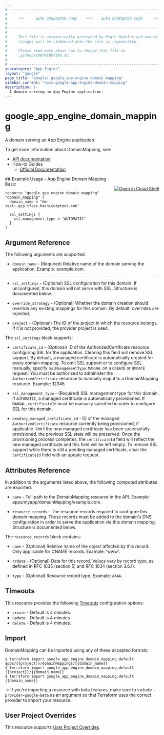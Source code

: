 ```yaml
---
# ----------------------------------------------------------------------------
#
#     ***     AUTO GENERATED CODE    ***    AUTO GENERATED CODE     ***
#
# ----------------------------------------------------------------------------
#
#     This file is automatically generated by Magic Modules and manual
#     changes will be clobbered when the file is regenerated.
#
#     Please read more about how to change this file in
#     .github/CONTRIBUTING.md.
#
# ----------------------------------------------------------------------------
subcategory: "App Engine"
layout: "google"
page_title: "Google: google_app_engine_domain_mapping"
sidebar_current: "docs-google-app-engine-domain-mapping"
description: |-
  A domain serving an App Engine application.
---
```


# google\_app\_engine\_domain\_mapping

A domain serving an App Engine application.


To get more information about DomainMapping, see:

* [API documentation](https://cloud.google.com/appengine/docs/admin-api/reference/rest/v1/apps.domainMappings)
* How-to Guides
    * [Official Documentation](https://cloud.google.com/appengine/docs/standard/python/mapping-custom-domains)

<div class = "oics-button" style="float: right; margin: 0 0 -15px">
  <a href="https://console.cloud.google.com/cloudshell/open?cloudshell_git_repo=https%3A%2F%2Fgithub.com%2Fterraform-google-modules%2Fdocs-examples.git&cloudshell_working_dir=app_engine_domain_mapping_basic&cloudshell_image=gcr.io%2Fgraphite-cloud-shell-images%2Fterraform%3Alatest&open_in_editor=main.tf&cloudshell_print=.%2Fmotd&cloudshell_tutorial=.%2Ftutorial.md" target="_blank">
    <img alt="Open in Cloud Shell" src="//gstatic.com/cloudssh/images/open-btn.svg" style="max-height: 44px; margin: 32px auto; max-width: 100%;">
  </a>
</div>
## Example Usage - App Engine Domain Mapping Basic


```hcl
resource "google_app_engine_domain_mapping" "domain_mapping" {
  domain_name = "dm-test-.gcp.tfacc.hashicorptest.com"

  ssl_settings {
    ssl_management_type = "AUTOMATIC"
  }
}
```

## Argument Reference

The following arguments are supported:


* `domain_name` -
  (Required)
  Relative name of the domain serving the application. Example: example.com.


- - -


* `ssl_settings` -
  (Optional)
  SSL configuration for this domain. If unconfigured, this domain will not serve with SSL.  Structure is documented below.

* `override_strategy` -
  (Optional)
  Whether the domain creation should override any existing mappings for this domain.
  By default, overrides are rejected.

* `project` - (Optional) The ID of the project in which the resource belongs.
    If it is not provided, the provider project is used.


The `ssl_settings` block supports:

* `certificate_id` -
  (Optional)
  ID of the AuthorizedCertificate resource configuring SSL for the application. Clearing this field will
  remove SSL support.
  By default, a managed certificate is automatically created for every domain mapping. To omit SSL support
  or to configure SSL manually, specify `SslManagementType.MANUAL` on a `CREATE` or `UPDATE` request. You must be
  authorized to administer the `AuthorizedCertificate` resource to manually map it to a DomainMapping resource.
  Example: 12345.

* `ssl_management_type` -
  (Required)
  SSL management type for this domain. If `AUTOMATIC`, a managed certificate is automatically provisioned.
  If `MANUAL`, `certificateId` must be manually specified in order to configure SSL for this domain.

* `pending_managed_certificate_id` -
  ID of the managed `AuthorizedCertificate` resource currently being provisioned, if applicable. Until the new
  managed certificate has been successfully provisioned, the previous SSL state will be preserved. Once the
  provisioning process completes, the `certificateId` field will reflect the new managed certificate and this
  field will be left empty. To remove SSL support while there is still a pending managed certificate, clear the
  `certificateId` field with an update request.

## Attributes Reference

In addition to the arguments listed above, the following computed attributes are exported:


* `name` -
  Full path to the DomainMapping resource in the API. Example: apps/myapp/domainMapping/example.com.

* `resource_records` -
  The resource records required to configure this domain mapping. These records must be added to the domain's DNS
  configuration in order to serve the application via this domain mapping.  Structure is documented below.


The `resource_records` block contains:

* `name` -
  (Optional)
  Relative name of the object affected by this record. Only applicable for CNAME records. Example: 'www'.

* `rrdata` -
  (Optional)
  Data for this record. Values vary by record type, as defined in RFC 1035 (section 5) and RFC 1034 (section 3.6.1).

* `type` -
  (Optional)
  Resource record type. Example: `AAAA`.

## Timeouts

This resource provides the following
[Timeouts](/docs/configuration/resources.html#timeouts) configuration options:

- `create` - Default is 4 minutes.
- `update` - Default is 4 minutes.
- `delete` - Default is 4 minutes.

## Import

DomainMapping can be imported using any of these accepted formats:

```
$ terraform import google_app_engine_domain_mapping.default apps/{{project}}/domainMappings/{{domain_name}}
$ terraform import google_app_engine_domain_mapping.default {{project}}/{{domain_name}}
$ terraform import google_app_engine_domain_mapping.default {{domain_name}}
```

-> If you're importing a resource with beta features, make sure to include `-provider=google-beta`
as an argument so that Terraform uses the correct provider to import your resource.

## User Project Overrides

This resource supports [User Project Overrides](https://www.terraform.io/docs/providers/google/guides/provider_reference.html#user_project_override).
